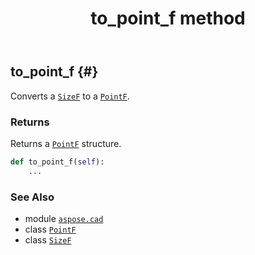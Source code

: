 ﻿---
title: to_point_f method
second_title: Aspose.CAD for Python via .NET API References
description: 
type: docs
weight: 40
url: /python-net/aspose.cad/sizef/to_point_f/
is_root: false
---

## to_point_f {#}

Converts a [`SizeF`](/cad/python-net/aspose.cad/sizef) to a [`PointF`](/cad/python-net/aspose.cad/pointf).


### Returns 


Returns a [`PointF`](/cad/python-net/aspose.cad/pointf) structure.


```python
def to_point_f(self):
    ...
```





### See Also
* module [`aspose.cad`](../../)
* class [`PointF`](/cad/python-net/aspose.cad/pointf)
* class [`SizeF`](/cad/python-net/aspose.cad/sizef)
